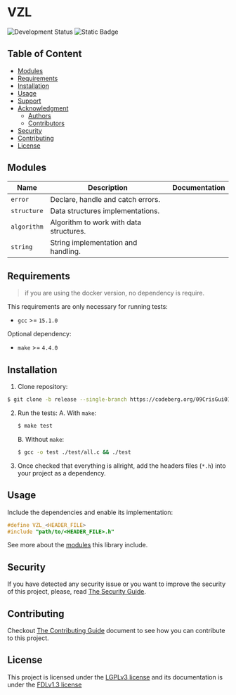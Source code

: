 # VZL 
![Development Status](https://img.shields.io/badge/Development%2520Status-Active-green?style=for-the-badge&logo=github&label=Status)
![Static Badge](https://img.shields.io/badge/Version-0.1.0--alpha-blue?style=for-the-badge)
<!--Introduction 50-100 words-->

## Table of Content
- [Modules](#modules)
- [Requirements](#requirements)
- [Installation](#installation)
- [Usage](#usage)
- [Support](#support)
- [Acknowledgment](#acknowledgment)
    - [Authors](#authors)
    - [Contributors](#contributors)
- [Security](#security)
- [Contributing](#contributing)
- [License](#license)

## Modules
| Name        | Description                            | Documentation |
|-------------|----------------------------------------|---------------|
| `error`     | Declare, handle and catch errors.      |               |
| `structure` | Data structures implementations.       |               |
| `algorithm` | Algorithm to work with data structures.|               |
| `string`    | String implementation and handling.    |               |

## Requirements
> if you are using the docker version, no dependency is require.

This requirements are only necessary for running tests:

- `gcc` >= `15.1.0`

Optional dependency:
- `make` >= `4.4.0`

## Installation
1. Clone repository:
```bash
$ git clone -b release --single-branch https://codeberg.org/09CrisGui01/VZL --depth 2
```

2. Run the tests: 
    A. With `make`:
    ```bash
    $ make test
    ```
    B. Without `make`:
    ```bash
    $ gcc -o test ./test/all.c && ./test
    ```

3. Once checked that everything is allright, add the headers files (`*.h`) 
into your project as a dependency.

## Usage
Include the dependencies and enable its implementation:
```c
#define VZL_<HEADER_FILE>
#include "path/to/<HEADER_FILE>.h"
```

See more about the [modules](#modules) this library include.

## Security
If you have detected any security issue or you want to improve the security of
this project, please, read [The Security Guide](./documentation/SECURITY.md).

## Contributing
Checkout [The Contributing Guide](./documentation/CONTRIBUTING.md) document
to see how you can contribute to this project.

## License
This project is licensed under the [LGPLv3 license](./LICENSE.md) and its
documentation is under the [FDLv1.3 license](./documentation/LICENSE.md)
